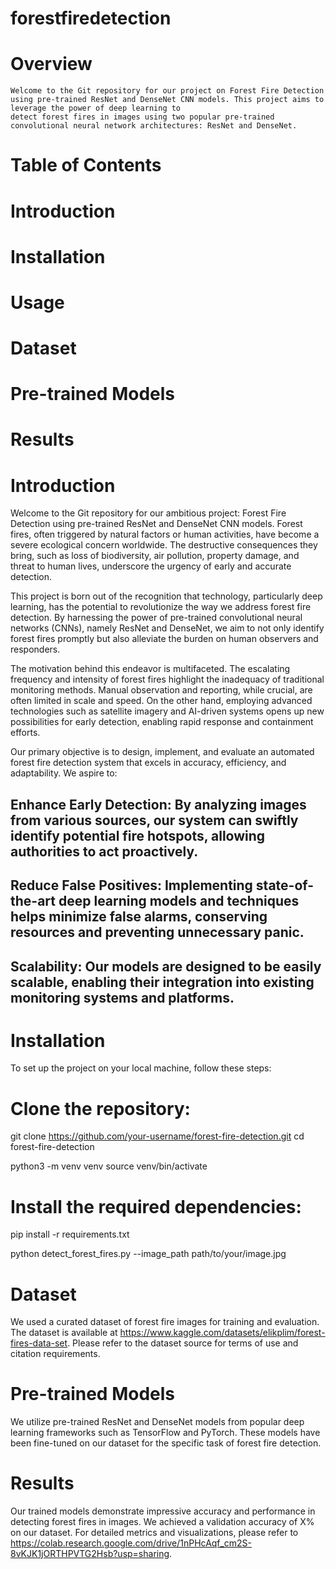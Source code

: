 # forestfiredetection
# Overview
    Welcome to the Git repository for our project on Forest Fire Detection using pre-trained ResNet and DenseNet CNN models. This project aims to leverage the power of deep learning to 
    detect forest fires in images using two popular pre-trained convolutional neural network architectures: ResNet and DenseNet.

# Table of Contents
# Introduction
# Installation
# Usage
# Dataset
# Pre-trained Models
# Results

# Introduction
   Welcome to the Git repository for our ambitious project: Forest Fire Detection using pre-trained ResNet and DenseNet CNN models. Forest fires, often triggered by natural factors or 
   human activities, have become a severe ecological concern worldwide. The destructive consequences they bring, such as loss of biodiversity, air pollution, property damage, and threat 
   to human lives, underscore the urgency of early and accurate detection.

  This project is born out of the recognition that technology, particularly deep learning, has the potential to revolutionize the way we address forest fire detection. By harnessing 
  the power of pre-trained convolutional neural networks (CNNs), namely ResNet and DenseNet, we aim to not only identify forest fires promptly but also alleviate the burden on human 
  observers and responders.

  The motivation behind this endeavor is multifaceted. The escalating frequency and intensity of forest fires highlight the inadequacy of traditional monitoring methods. Manual 
  observation and reporting, while crucial, are often limited in scale and speed. On the other hand, employing advanced technologies such as satellite imagery and AI-driven systems 
  opens up new possibilities for early detection, enabling rapid response and containment efforts.

  Our primary objective is to design, implement, and evaluate an automated forest fire detection system that excels in accuracy, efficiency, and adaptability. We aspire to:

## Enhance Early Detection: By analyzing images from various sources, our system can swiftly identify potential fire hotspots, allowing authorities to act proactively.

##  Reduce False Positives: Implementing state-of-the-art deep learning models and techniques helps minimize false alarms, conserving resources and preventing unnecessary panic.

## Scalability: Our models are designed to be easily scalable, enabling their integration into existing monitoring systems and platforms.


# Installation
  To set up the project on your local machine, follow these steps:

# Clone the repository:

  git clone https://github.com/your-username/forest-fire-detection.git
  cd forest-fire-detection

  python3 -m venv venv
  source venv/bin/activate
# Install the required dependencies:

  pip install -r requirements.txt
  
  python detect_forest_fires.py --image_path path/to/your/image.jpg
# Dataset
  We used a curated dataset of forest fire images for training and evaluation. The dataset is available at https://www.kaggle.com/datasets/elikplim/forest-fires-data-set. Please refer to the dataset source for terms of use and 
  citation requirements.

# Pre-trained Models
   We utilize pre-trained ResNet and DenseNet models from popular deep learning frameworks such as TensorFlow and PyTorch. These models have been fine-tuned on our dataset for the 
   specific task of forest fire detection.

# Results
   Our trained models demonstrate impressive accuracy and performance in detecting forest fires in images. We achieved a validation accuracy of X% on our dataset. For detailed metrics 
   and visualizations, please refer to https://colab.research.google.com/drive/1nPHcAqf_cm2S-8vKJK1jORTHPVTG2Hsb?usp=sharing.
